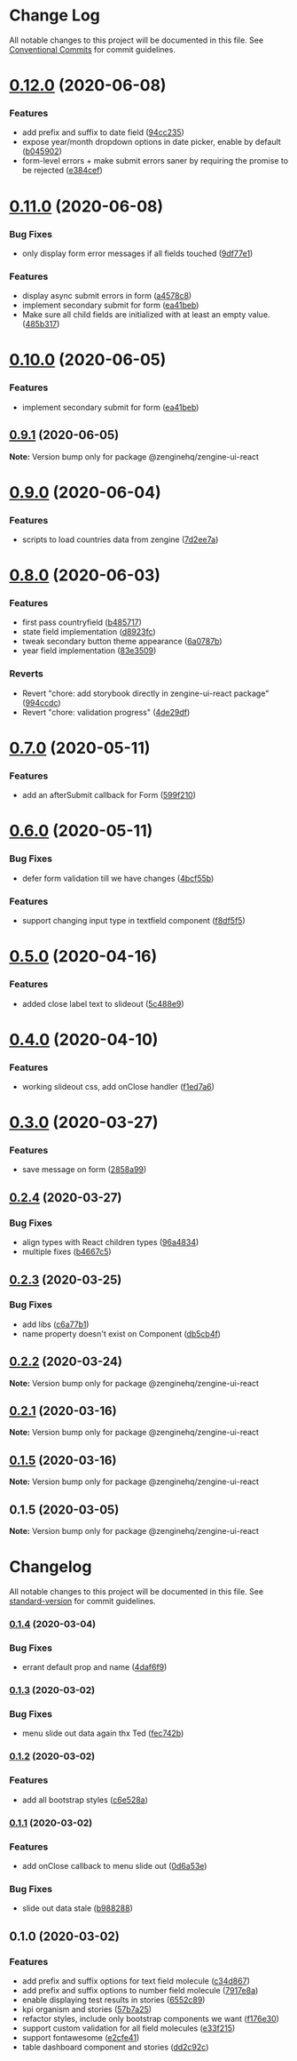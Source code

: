 # Change Log

All notable changes to this project will be documented in this file.
See [Conventional Commits](https://conventionalcommits.org) for commit guidelines.

# [0.12.0](https://github.com/ZengineHQ/plugin-sdk/compare/@zenginehq/zengine-ui-react@0.11.0...@zenginehq/zengine-ui-react@0.12.0) (2020-06-08)


### Features

* add prefix and suffix to date field ([94cc235](https://github.com/ZengineHQ/plugin-sdk/commit/94cc235649933d76d0eb5485fdd7f38d218c14cd))
* expose year/month dropdown options in date picker, enable by default ([b045902](https://github.com/ZengineHQ/plugin-sdk/commit/b04590264a30ae1ef93bf501fe8a8c54ba4e6b4d))
* form-level errors + make submit errors saner by requiring the promise to be rejected ([e384cef](https://github.com/ZengineHQ/plugin-sdk/commit/e384cef78eb09c6757b8e600daf924d8f5bbd1e5))





# [0.11.0](https://github.com/ZengineHQ/plugin-sdk/compare/@zenginehq/zengine-ui-react@0.9.1...@zenginehq/zengine-ui-react@0.11.0) (2020-06-08)


### Bug Fixes

* only display form error messages if all fields touched ([9df77e1](https://github.com/ZengineHQ/plugin-sdk/commit/9df77e1036b2f3959a13c8ecf5b8b607a5293be3))


### Features

* display async submit errors in form ([a4578c8](https://github.com/ZengineHQ/plugin-sdk/commit/a4578c8632abc97ca7d1c21657d372358865fb82))
* implement secondary submit for form ([ea41beb](https://github.com/ZengineHQ/plugin-sdk/commit/ea41beba5045f89a6a6020df1ad187855266a436))
* Make sure all child fields are initialized with at least an empty value. ([485b317](https://github.com/ZengineHQ/plugin-sdk/commit/485b31754661319c6c3d69a8ec031ebc8e0606a4))





# [0.10.0](https://github.com/ZengineHQ/plugin-sdk/compare/@zenginehq/zengine-ui-react@0.9.1...@zenginehq/zengine-ui-react@0.10.0) (2020-06-05)


### Features

* implement secondary submit for form ([ea41beb](https://github.com/ZengineHQ/plugin-sdk/commit/ea41beba5045f89a6a6020df1ad187855266a436))





## [0.9.1](https://github.com/ZengineHQ/plugin-sdk/compare/@zenginehq/zengine-ui-react@0.9.0...@zenginehq/zengine-ui-react@0.9.1) (2020-06-05)

**Note:** Version bump only for package @zenginehq/zengine-ui-react





# [0.9.0](https://github.com/ZengineHQ/plugin-sdk/compare/@zenginehq/zengine-ui-react@0.8.0...@zenginehq/zengine-ui-react@0.9.0) (2020-06-04)


### Features

* scripts to load countries data from zengine ([7d2ee7a](https://github.com/ZengineHQ/plugin-sdk/commit/7d2ee7a378c60675c323398bc4440aa9763b82a3))





# [0.8.0](https://github.com/ZengineHQ/plugin-sdk/compare/@zenginehq/zengine-ui-react@0.7.0...@zenginehq/zengine-ui-react@0.8.0) (2020-06-03)


### Features

* first pass countryfield ([b485717](https://github.com/ZengineHQ/plugin-sdk/commit/b485717a21ebdec1798535d372434749b9cc8328))
* state field implementation ([d8923fc](https://github.com/ZengineHQ/plugin-sdk/commit/d8923fc6673ae3f985f647059f8969a40d9dc5b1))
* tweak secondary button theme appearance ([6a0787b](https://github.com/ZengineHQ/plugin-sdk/commit/6a0787b83e94ba30681018498fcd423bdeda3337))
* year field implementation ([83e3509](https://github.com/ZengineHQ/plugin-sdk/commit/83e35098f99351f8593aa21d3b430d02d3c27894))


### Reverts

* Revert "chore: add storybook directly in zengine-ui-react package" ([994ccdc](https://github.com/ZengineHQ/plugin-sdk/commit/994ccdc9e82ad24c34e9cc061fe116e7a45d8fa9))
* Revert "chore: validation progress" ([4de29df](https://github.com/ZengineHQ/plugin-sdk/commit/4de29df9449eff5a579b423774cadfb48be5ca31))





# [0.7.0](https://github.com/ZengineHQ/plugin-sdk/compare/@zenginehq/zengine-ui-react@0.6.0...@zenginehq/zengine-ui-react@0.7.0) (2020-05-11)


### Features

* add an afterSubmit callback for Form ([599f210](https://github.com/ZengineHQ/plugin-sdk/commit/599f210186c555abe385a7d32279e735a362f9dc))





# [0.6.0](https://github.com/ZengineHQ/plugin-sdk/compare/@zenginehq/zengine-ui-react@0.5.0...@zenginehq/zengine-ui-react@0.6.0) (2020-05-11)


### Bug Fixes

* defer form validation till we have changes ([4bcf55b](https://github.com/ZengineHQ/plugin-sdk/commit/4bcf55b094ef6caa478b58ab90d5ebc7101442c5))


### Features

* support changing input type in textfield component ([f8df5f5](https://github.com/ZengineHQ/plugin-sdk/commit/f8df5f50a5e8eeed1a5be89e1035f1b340de5c8e))





# [0.5.0](https://github.com/ZengineHQ/plugin-sdk/compare/@zenginehq/zengine-ui-react@0.4.0...@zenginehq/zengine-ui-react@0.5.0) (2020-04-16)


### Features

* added close label text to slideout ([5c488e9](https://github.com/ZengineHQ/plugin-sdk/commit/5c488e9dc299b1e0c0845e550d8cf1956455b8fd))





# [0.4.0](https://github.com/ZengineHQ/plugin-sdk/compare/@zenginehq/zengine-ui-react@0.3.0...@zenginehq/zengine-ui-react@0.4.0) (2020-04-10)


### Features

* working slideout css, add onClose handler ([f1ed7a6](https://github.com/ZengineHQ/plugin-sdk/commit/f1ed7a6e31a2dbdf5bee95be9aebb3bdd8f88044))





# [0.3.0](https://github.com/ZengineHQ/plugin-sdk/compare/@zenginehq/zengine-ui-react@0.2.4...@zenginehq/zengine-ui-react@0.3.0) (2020-03-27)


### Features

* save message on form ([2858a99](https://github.com/ZengineHQ/plugin-sdk/commit/2858a9965dace749a54d10d9480932e3ed5bb385))





## [0.2.4](https://github.com/ZengineHQ/plugin-sdk/compare/@zenginehq/zengine-ui-react@0.2.3...@zenginehq/zengine-ui-react@0.2.4) (2020-03-27)


### Bug Fixes

* align types with React children types ([96a4834](https://github.com/ZengineHQ/plugin-sdk/commit/96a4834ec4394c94a539a36fbc124d19c9ca2df8))
* multiple fixes ([b4667c5](https://github.com/ZengineHQ/plugin-sdk/commit/b4667c5e6def4abd57a7f46111d493a087f7d574))





## [0.2.3](https://github.com/ZengineHQ/plugin-sdk/compare/@zenginehq/zengine-ui-react@0.2.2...@zenginehq/zengine-ui-react@0.2.3) (2020-03-25)


### Bug Fixes

* add libs ([c6a77b1](https://github.com/ZengineHQ/plugin-sdk/commit/c6a77b1256372489d4c9573a9e8286e0e54e0deb))
* name property doesn't exist on Component ([db5cb4f](https://github.com/ZengineHQ/plugin-sdk/commit/db5cb4fb0f8b30945ea102a4b3aba362ae46c42b))





## [0.2.2](https://github.com/ZengineHQ/plugin-sdk/compare/@zenginehq/zengine-ui-react@0.2.1...@zenginehq/zengine-ui-react@0.2.2) (2020-03-24)

**Note:** Version bump only for package @zenginehq/zengine-ui-react





## [0.2.1](https://github.com/ZengineHQ/plugin-sdk/compare/@zenginehq/zengine-ui-react@0.1.5...@zenginehq/zengine-ui-react@0.2.1) (2020-03-16)

**Note:** Version bump only for package @zenginehq/zengine-ui-react





## [0.1.5](https://github.com/ZengineHQ/plugin-sdk/compare/@zenginehq/zengine-ui-react@0.1.5...@zenginehq/zengine-ui-react@0.1.5) (2020-03-16)

**Note:** Version bump only for package @zenginehq/zengine-ui-react





## 0.1.5 (2020-03-05)

**Note:** Version bump only for package @zenginehq/zengine-ui-react





# Changelog

All notable changes to this project will be documented in this file. See [standard-version](https://github.com/conventional-changelog/standard-version) for commit guidelines.

### [0.1.4](https://github.com/ZengineHQ/zengine-ui-react/compare/0.1.3...0.1.4) (2020-03-04)


### Bug Fixes

* errant default prop and name ([4daf6f9](https://github.com/ZengineHQ/zengine-ui-react/commit/4daf6f941d96bde6d8f7007025b59680cd7233e1))

### [0.1.3](https://github.com/ZengineHQ/zengine-ui-react/compare/0.1.2...0.1.3) (2020-03-02)


### Bug Fixes

* menu slide out data again thx Ted ([fec742b](https://github.com/ZengineHQ/zengine-ui-react/commit/fec742b85987aaa57ed5deac0910199ba4944d80))

### [0.1.2](https://github.com/ZengineHQ/zengine-ui-react/compare/0.1.1...0.1.2) (2020-03-02)


### Features

* add all bootstrap styles ([c6e528a](https://github.com/ZengineHQ/zengine-ui-react/commit/c6e528af45aa08161c015704fa12da7ec99101e6))

### [0.1.1](https://github.com/ZengineHQ/zengine-ui-react/compare/0.1.0...0.1.1) (2020-03-02)


### Features

* add onClose callback to menu slide out ([0d6a53e](https://github.com/ZengineHQ/zengine-ui-react/commit/0d6a53e9942ac1d931a523614b808fb68d5cec87))


### Bug Fixes

* slide out data stale ([b988288](https://github.com/ZengineHQ/zengine-ui-react/commit/b9882888edf5b782ef21409e253421bc816b0ced))

## 0.1.0 (2020-03-02)


### Features

* add prefix and suffix options for text field molecule ([c34d867](https://github.com/ZengineHQ/zengine-ui-react/commit/c34d867ecda22a8bb41ddc6e529cc7520d7c2cb6))
* add prefix and suffix options to number field molecule ([7917e8a](https://github.com/ZengineHQ/zengine-ui-react/commit/7917e8a09ac180b16b86a6dc61b241b7613c114e))
* enable displaying test results in stories ([6552c89](https://github.com/ZengineHQ/zengine-ui-react/commit/6552c89d82d0a3efee7ab20695d82628f770ae1d))
* kpi organism and stories ([57b7a25](https://github.com/ZengineHQ/zengine-ui-react/commit/57b7a252ed5d50ae52a6fa48eec4dbfab74b5436))
* refactor styles, include only bootstrap components we want ([f176e30](https://github.com/ZengineHQ/zengine-ui-react/commit/f176e30badd135ed9124b11f0fbbcdd640cd0fef))
* support custom validation for all field molecules ([e33f215](https://github.com/ZengineHQ/zengine-ui-react/commit/e33f2151c2339225c2709427ceac9d731cc54a34))
* support fontawesome ([e2cfe41](https://github.com/ZengineHQ/zengine-ui-react/commit/e2cfe41c6a9aecc7406a19b78bb864f308ac2500))
* table dashboard component and stories ([dd2c92c](https://github.com/ZengineHQ/zengine-ui-react/commit/dd2c92c1e59de084af111ee6574f203d7f636148))
